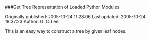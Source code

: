 ###Get Tree Representation of Loaded Python Modules

Originally published: 2005-10-24 11:28:06
Last updated: 2005-10-24 18:37:23
Author: G. C. Lee

This is an easy way to construct a tree by given leaf nodes.
